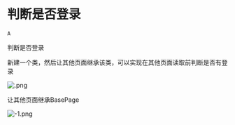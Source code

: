 # 判断是否登录

`A`

判断是否登录

新建一个类，然后让其他页面继承该类，可以实现在其他页面读取前判断是否有登录

![.png](image/.png)

让其他页面继承BasePage

![-1.png](image/-1.png)
